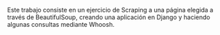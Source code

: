 Este trabajo consiste en un ejercicio de Scraping a una página elegida a través de BeautifulSoup, 
creando una aplicación en Django y haciendo algunas consultas mediante Whoosh.
